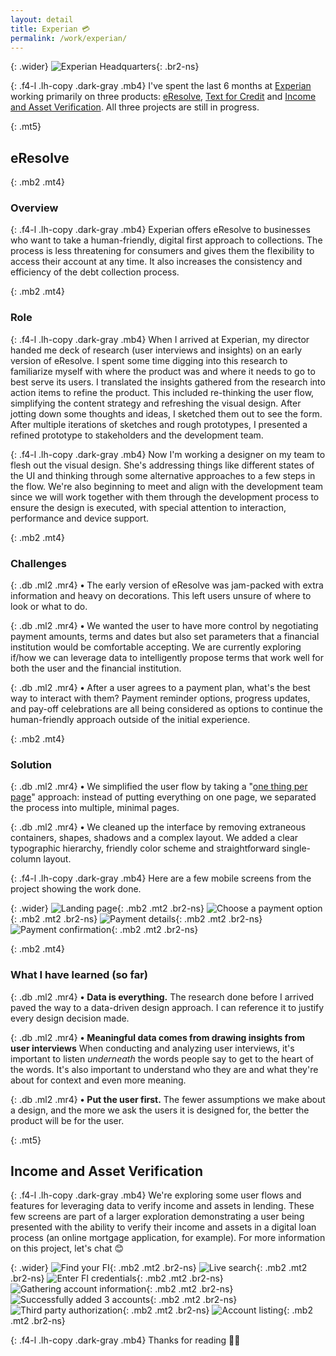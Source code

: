 ```yaml
---
layout: detail
title: Experian 💳
permalink: /work/experian/
---
```


{: .wider}
![Experian Headquarters](/assets/img/experian/experian-hq.jpg "Experian Headquarters"){: .br2-ns}

{: .f4-l .lh-copy .dark-gray .mb4}
I've spent the last 6 months at [Experian](http://experian.com) working primarily on three products: [eResolve](https://www.experian.com/consumer-information/virtual-debt-resolution-negotiation-eResolve.html), [Text for Credit](http://www.experian.com/blogs/news/2017/07/11/text-credit-modernizes-lending-industry-allowing-consumers-obtain-real-time-credit-via-text/) and [Income and Asset Verification](http://www.experian.com/consumer-information/account-aggregation-solutions.html).  All three projects are still in progress.

{: .mt5}
## eResolve

{: .mb2 .mt4}
### Overview

{: .f4-l .lh-copy .dark-gray .mb4}
Experian offers eResolve to businesses who want to take a human-friendly, digital first approach to collections. The process is less threatening for consumers and gives them the flexibility to access their account at any time. It also increases the consistency and efficiency of the debt collection process.

{: .mb2 .mt4}
### Role

{: .f4-l .lh-copy .dark-gray .mb4}
When I arrived at Experian, my director handed me deck of research (user interviews and insights) on an early version of eResolve. I spent some time digging into this research to familiarize myself with where the product was and where it needs to go to best serve its users. I translated the insights gathered from the research into action items to refine the product. This included re-thinking the user flow, simplifying the content strategy and refreshing the visual design. After jotting down some thoughts and ideas, I sketched them out to see the form. After multiple iterations of sketches and rough prototypes, I presented a refined prototype to stakeholders and the development team.

{: .f4-l .lh-copy .dark-gray .mb4}
Now I'm working a designer on my team to flesh out the visual design. She's addressing things like different states of the UI and thinking through some alternative approaches to a few steps in the flow. We're also beginning to meet and align with the development team since we will work together with them through the development process to ensure the design is executed, with special attention to interaction, performance and device support.

{: .mb2 .mt4}
### Challenges

{: .db .ml2 .mr4}
**•** The early version of eResolve was jam-packed with extra information and heavy on decorations. This left users unsure of where to look or what to do.

{: .db .ml2 .mr4}
**•** We wanted the user to have more control by negotiating payment amounts, terms and dates but also set parameters that a financial institution would be comfortable accepting. We are currently exploring if/how we can leverage data to intelligently propose terms that work well for both the user and the financial institution.

{: .db .ml2 .mr4}
**•** After a user agrees to a payment plan, what's the best way to interact with them? Payment reminder options, progress updates,  and pay-off celebrations are all being considered as options to continue the human-friendly approach outside of the initial experience.


{: .mb2 .mt4}
### Solution

{: .db .ml2 .mr4}
**•** We simplified the user flow by taking a "[one thing per page](https://www.smashingmagazine.com/2017/05/better-form-design-one-thing-per-page/)" approach: instead of putting everything on one page, we separated the process into multiple, minimal pages.

{: .db .ml2 .mr4}
**•** We cleaned up the interface by removing extraneous containers, shapes, shadows and a complex layout. We added a clear typographic hierarchy, friendly color scheme and straightforward single-column layout.

{: .f4-l .lh-copy .dark-gray .mb4}
Here are a few mobile screens from the project showing the work done.

{: .wider}
![Landing page](/assets/img/experian/eresolve-01.jpg "Landing page"){: .mb2 .mt2 .br2-ns}
![Choose a payment option](/assets/img/experian/eresolve-02.jpg "Choose a payment option"){: .mb2 .mt2 .br2-ns}
![Payment details](/assets/img/experian/eresolve-03.jpg "Payment details"){: .mb2 .mt2 .br2-ns}
![Payment confirmation](/assets/img/experian/eresolve-04.jpg "Payment confirmation"){: .mb2 .mt2 .br2-ns}

{: .mb2 .mt4}
### What I have learned (so far)

{: .db .ml2 .mr4}
**•** **Data is everything.** The research done before I arrived paved the way to a data-driven design approach. I can reference it to justify every design decision made.

{: .db .ml2 .mr4}
**•** **Meaningful data comes from drawing insights from user interviews** When conducting and analyzing user interviews, it's important to listen *underneath* the words people say to get to the heart of the words. It's also important to understand who they are and what they're about for context and even more meaning.

{: .db .ml2 .mr4}
**•** **Put the user first.** The fewer assumptions we make about a design, and the more we ask the users it is designed for, the better the product will be for the user.


{: .mt5}
## Income and Asset Verification

{: .f4-l .lh-copy .dark-gray .mb4}
We're exploring some user flows and features for leveraging data to verify income and assets in lending. These few screens are part of a larger exploration demonstrating a user being presented with the ability to verify their income and assets in a digital loan process (an online mortgage application, for example). For more information on this project, let's chat 😊

{: .wider}
![Find your FI](/assets/img/experian/verification-01.jpg "Find your FI"){: .mb2 .mt2 .br2-ns}
![Live search](/assets/img/experian/verification-02.jpg "Live search"){: .mb2 .mt2 .br2-ns}
![Enter FI credentials](/assets/img/experian/verification-03.jpg "Enter FI credentials"){: .mb2 .mt2 .br2-ns}
![Gathering account information](/assets/img/experian/verification-04.jpg "Gathering account information"){: .mb2 .mt2 .br2-ns}
![Successfully added 3 accounts](/assets/img/experian/verification-05.jpg "Successfully added 3 accounts"){: .mb2 .mt2 .br2-ns}
![Third party authorization](/assets/img/experian/verification-06.jpg "Third party authorization"){: .mb2 .mt2 .br2-ns}
![Account listing](/assets/img/experian/verification-07.jpg "Account listing"){: .mb2 .mt2 .br2-ns}

{: .f4-l .lh-copy .dark-gray .mb4}
Thanks for reading 🙏🏻
